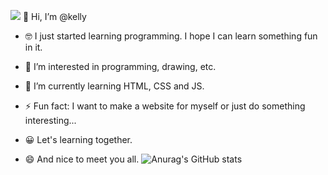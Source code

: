 ![](https://komarev.com/ghpvc/?username=your-github-Kelly-Ls)
👋 Hi, I’m @kelly
- 🤓 I just started learning programming.
I hope I can learn something fun in it.
- 👀 I’m interested in programming, drawing, etc.
- 🌱 I’m currently learning HTML, CSS and JS.
- ⚡ Fun fact: I want to make a website for myself or just do something interesting...
- 😀 Let's learning together.

- 😄 And nice to meet you all.
![Anurag's GitHub stats](https://github-readme-stats.vercel.app/api?Kelly-Ls=anuraghazra)
<!---
liuwawaa/liuwawaa is a ✨ special ✨ repository because its `README.md` (this file) appears on your GitHub profile.
You can click the Preview link to take a look at your changes.
--->
